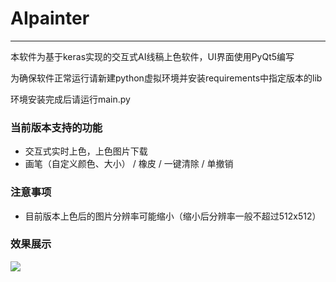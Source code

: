 # AIpainter

------

本软件为基于keras实现的交互式AI线稿上色软件，UI界面使用PyQt5编写

为确保软件正常运行请新建python虚拟环境并安装requirements中指定版本的lib

环境安装完成后请运行main.py

### 当前版本支持的功能

- 交互式实时上色，上色图片下载
- 画笔（自定义颜色、大小） / 橡皮 / 一键清除 / 单撤销

### 注意事项

- 目前版本上色后的图片分辨率可能缩小（缩小后分辨率一般不超过512x512）

### 效果展示
![](https://s3.bmp.ovh/imgs/2021/11/bd6150e2e9d2bbd9.png)
